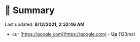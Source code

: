 # 📖 Summary
Last updated: **8/12/2021, 2:32:46 AM**

- `GET` [https://google.com](https://google.com) - **Up** (123ms)
